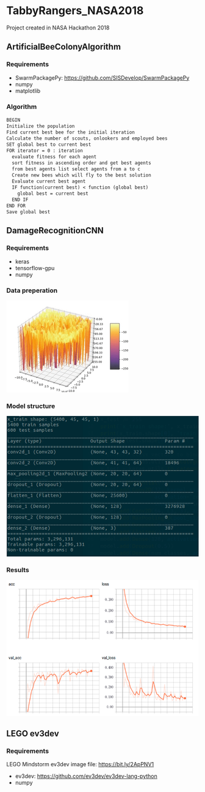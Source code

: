# TabbyRangers_NASA2018
Project created in NASA Hackathon 2018

## ArtificialBeeColonyAlgorithm
### Requirements
* SwarmPackagePy: https://github.com/SISDevelop/SwarmPackagePy
* numpy
* matplotlib


### Algorithm
```
BEGIN
Initialize the population
Find current best bee for the initial iteration
Calculate the number of scouts, onlookers and employed bees
SET global best to current best
FOR iterator = 0 : iteration
  evaluate fitness for each agent
  sort fitness in ascending order and get best agents
  from best agents list select agents from a to c
  Create new bees which will fly to the best solution
  Evaluate current best agent
  IF function(current best) < function (global best)
    global best = current best
  END IF
END FOR
Save global best
```

## DamageRecognitionCNN
### Requirements
* keras
* tensorflow-gpu
* numpy
### Data preperation
![data example](https://github.com/b02902032/TabbyRangers_NASA2018/blob/master/images/data_demo.gif)
### Model structure
![data example](https://github.com/b02902032/TabbyRangers_NASA2018/blob/master/images/summary.png)
### Results
![data example](https://github.com/b02902032/TabbyRangers_NASA2018/blob/master/images/result.png)


## LEGO ev3dev
### Requirements
LEGO Mindstorm ev3dev image file: https://bit.ly/2ApPNV1
* ev3dev: https://github.com/ev3dev/ev3dev-lang-python
* numpy


